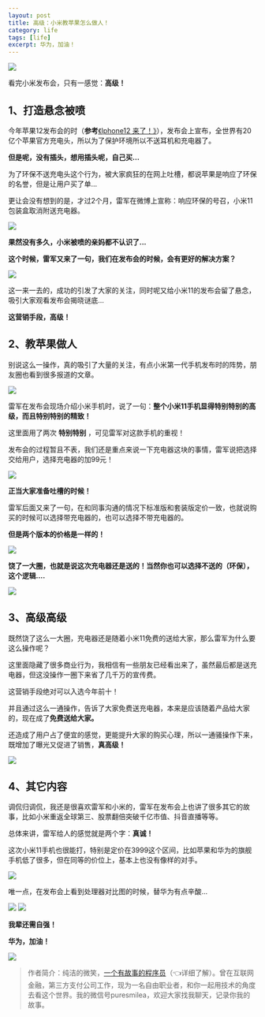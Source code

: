 ```yaml
---
layout: post
title: 高级：小米教苹果怎么做人！
category: life
tags: [life]
excerpt: 华为，加油！
---
```


![](http://favorites.ren/assets/images/2020/it/zuoren/zuoren01.jpg) 

看完小米发布会，只有一感觉：**高级！**

## 1、打造悬念被喷

今年苹果12发布会的时（**参考**[《Iphone12 来了！》](https://mp.weixin.qq.com/s/n1OHZKwaDAdYe8sntUSHPQ)），发布会上宣布，全世界有20亿个苹果官方充电头，所以为了保护环境所以不送耳机和充电器了。

**但是呢，没有插头，想用插头呢，自己买…**

为了环保不送充电头这个行为，被大家疯狂的在网上吐槽，都说苹果是响应了环保的名誉，但是让用户买了单...

更让会没有想到的是，才过2个月，雷军在微博上宣称：响应环保的号召，小米11包装盒取消附送充电器。

![](http://favorites.ren/assets/images/2020/it/zuoren/zuoren02.jpg) 

**果然没有多久，小米被喷的亲妈都不认识了...**

**这个时候，雷军又来了一句，我们在发布会的时候，会有更好的解决方案？**

![](http://favorites.ren/assets/images/2020/it/zuoren/zuoren03.jpg) 

这一来一去的，成功的引发了大家的关注，同时呢又给小米11的发布会留了悬念，吸引大家观看发布会揭晓谜底...

**这营销手段，高级！**

## 2、教苹果做人

别说这么一操作，真的吸引了大量的关注，有点小米第一代手机发布时的阵势，朋友圈也看到很多报道的文章。

![](http://favorites.ren/assets/images/2020/it/zuoren/zuoren04.jpg) 

雷军在发布会现场介绍小米手机时，说了一句：**整个小米11手机显得特别特别的高级，而且特别特别的精致！**

这里面用了两次 **特别特别** ，可见雷军对这款手机的重视！

发布会的过程暂且不表，我们还是重点来说一下充电器这块的事情，雷军说把选择交给用户，选择充电器的加99元！

![](http://favorites.ren/assets/images/2020/it/zuoren/zuoren05.jpg) 

**正当大家准备吐槽的时候！**

雷军后面又来了一句，在和同事沟通的情况下标准版和套装版定价一致，也就说购买的时候可以选择带充电器的，也可以选择不带充电器的。

**但是两个版本的价格是一样的！**

![](http://favorites.ren/assets/images/2020/it/zuoren/zuoren06.jpg) 

**饶了一大圈，也就是说这次充电器还是送的！当然你也可以选择不送的（环保），这个逻辑....**

![](http://favorites.ren/assets/images/2020/it/zuoren/zuoren07.jpg) 

## 3、高级高级

既然饶了这么一大圈，充电器还是随着小米11免费的送给大家，那么雷军为什么要这么操作呢？

这里面隐藏了很多商业行为，我相信有一些朋友已经看出来了，虽然最后都是送充电器，但这没操作一圈下来省了几千万的宣传费。

这营销手段绝对可以入选今年前十！

并且通过这么一通操作，告诉了大家免费送充电器，本来是应该随着产品给大家的，现在成了**免费送给大家。**

还造成了用户占了便宜的感觉，更能提升大家的购买心理，所以一通骚操作下来，既增加了曝光又促进了销售，**真高级！**

![](http://favorites.ren/assets/images/2020/it/zuoren/zuoren08.jpg) 

## 4、其它内容

调侃归调侃，我还是很喜欢雷军和小米的，雷军在发布会上也讲了很多其它的故事，比如小米重返全球第三、股票翻倍突破千亿市值、抖音直播等等。

总体来讲，雷军给人的感觉就是两个字：**真诚！**

这次小米11手机也很能打，特别是定价在3999这个区间，比如苹果和华为的旗舰手机低了很多，但在同等的价位上，基本上也没有像样的对手。

![](http://favorites.ren/assets/images/2020/it/zuoren/zuoren09.jpg) 

唯一点，在发布会上看到处理器对比图的时候，替华为有点辛酸...

![](http://favorites.ren/assets/images/2020/it/zuoren/zuoren10.jpg) 
![](http://favorites.ren/assets/images/2020/it/zuoren/zuoren11.jpg) 

**我辈还需自强！**

**华为，加油！**

![](http://favorites.ren/assets/images/2020/it/zuoren/zuoren12.jpg) 

>作者简介：纯洁的微笑，[一个有故事的程序员](https://mp.weixin.qq.com/s/bPk_-DcGF_7lTDoR1pKqVg)（👈详细了解）。曾在互联网金融，第三方支付公司工作，现为一名自由职业者，和你一起用技术的角度去看这个世界。我的微信号puresmilea，欢迎大家找我聊天，记录你我的故事。